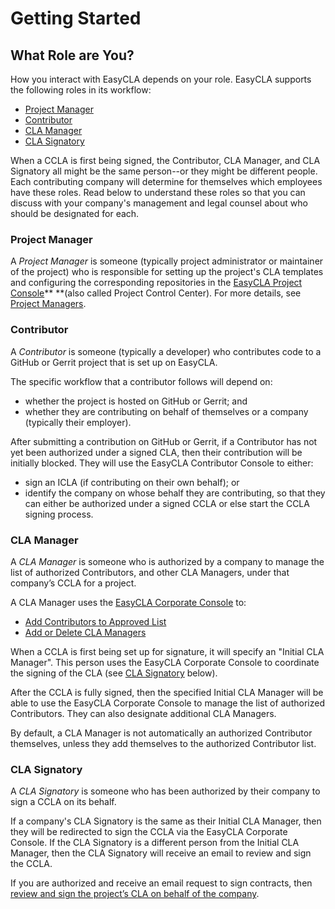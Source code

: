 # Getting Started

## What Role are You? <a href="what-role-are-you" id="what-role-are-you"></a>

How you interact with EasyCLA depends on your role. EasyCLA supports the following roles in its workflow:

* [Project Manager](./#project-manager)
* [Contributor](./#contributor)
* [CLA Manager](./#cla-manager)
* [CLA Signatory](./#cla-signatory)

When a CCLA is first being signed, the Contributor, CLA Manager, and CLA Signatory all might be the same person--or they might be different people. Each contributing company will determine for themselves which employees have these roles. Read below to understand these roles so that you can discuss with your company's management and legal counsel about who should be designated for each.

### Project Manager <a href="project-manager" id="project-manager"></a>

A _Project Manager_ is someone (typically project administrator or maintainer of the project) who is responsible for setting up the project's CLA templates and configuring the corresponding repositories in the [EasyCLA Project Console](https://projectadmin.lfx.linuxfoundation.org)** **(also called Project Control Center). For more details, see [Project Managers](../../v1-deprecated/project-managers/).

### Contributor <a href="contributor" id="contributor"></a>

A _Contributor_ is someone (typically a developer) who contributes code to a GitHub or Gerrit project that is set up on EasyCLA.

The specific workflow that a contributor follows will depend on:

* whether the project is hosted on GitHub or Gerrit; and
* whether they are contributing on behalf of themselves or a company (typically their employer). 

After submitting a contribution on GitHub or Gerrit, if a Contributor has not yet been authorized under a signed CLA, then their contribution will be initially blocked. They will use the EasyCLA Contributor Console to either:

* sign an ICLA (if contributing on their own behalf); or
* identify the company on whose behalf they are contributing, so that they can either be authorized under a signed CCLA or else start the CCLA signing process.

### CLA Manager

A _CLA Manager_ is someone who is authorized by a company to manage the list of authorized Contributors, and other CLA Managers, under that company’s CCLA for a project.

A CLA Manager uses the [EasyCLA Corporate Console](https://organization.lfx.linuxfoundation.org/company/dashboard) to:

* [Add Contributors to Approved List](../../v1-deprecated/cla-manager/approve-contributors.md)
* [Add or Delete CLA Managers](broken-reference)

When a CCLA is first being set up for signature, it will specify an "Initial CLA Manager". This person uses the EasyCLA Corporate Console to coordinate the signing of the CLA (see [CLA Signatory](../../v1-deprecated/getting-started/#cla-signatory) below).

After the CCLA is fully signed, then the specified Initial CLA Manager will be able to use the EasyCLA Corporate Console to manage the list of authorized Contributors. They can also designate additional CLA Managers.

By default, a CLA Manager is not automatically an authorized Contributor themselves, unless they add themselves to the authorized Contributor list.

### CLA Signatory <a href="cla-signatory" id="cla-signatory"></a>

A _CLA Signatory_ is someone who has been authorized by their company to sign a CCLA on its behalf.

If a company's CLA Signatory is the same as their Initial CLA Manager, then they will be redirected to sign the CCLA via the EasyCLA Corporate Console. If the CLA Signatory is a different person from the Initial CLA Manager, then the CLA Signatory will receive an email to review and sign the CCLA.

If you are authorized and receive an email request to sign contracts, then [review and sign the project’s CLA on behalf of the company](broken-reference).

